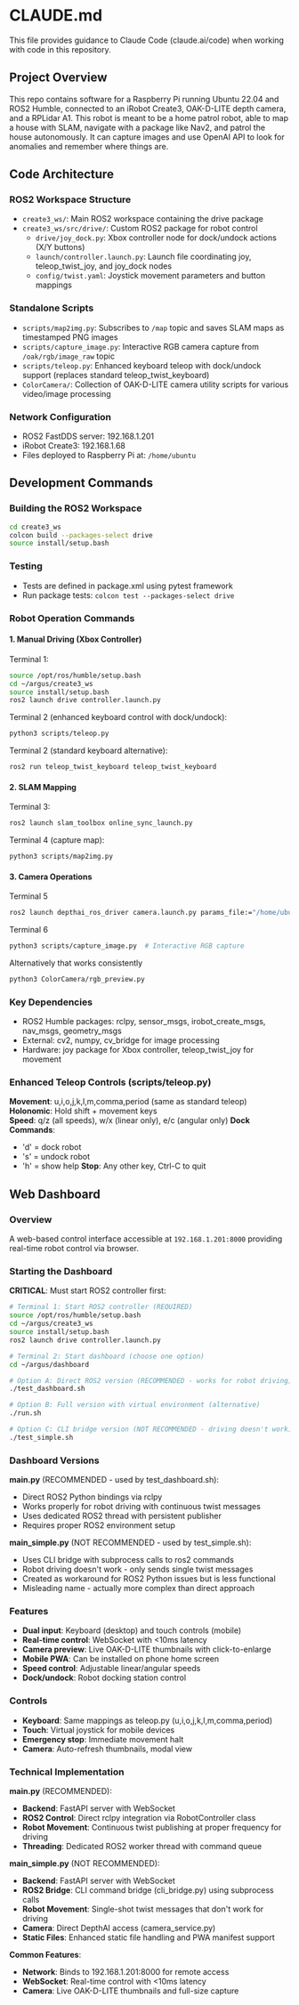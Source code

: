 # CLAUDE.md

This file provides guidance to Claude Code (claude.ai/code) when working with code in this repository.

## Project Overview
This repo contains software for a Raspberry Pi running Ubuntu 22.04 and ROS2 Humble, connected to an iRobot Create3, OAK-D-LITE depth camera, and a RPLidar A1. This robot is meant to be a home patrol robot, able to map a house with SLAM, navigate with a package like Nav2, and patrol the house autonomously. It can capture images and use OpenAI API to look for anomalies and remember where things are.

## Code Architecture

### ROS2 Workspace Structure
- `create3_ws/`: Main ROS2 workspace containing the drive package
- `create3_ws/src/drive/`: Custom ROS2 package for robot control
  - `drive/joy_dock.py`: Xbox controller node for dock/undock actions (X/Y buttons)
  - `launch/controller.launch.py`: Launch file coordinating joy, teleop_twist_joy, and joy_dock nodes
  - `config/twist.yaml`: Joystick movement parameters and button mappings

### Standalone Scripts
- `scripts/map2img.py`: Subscribes to `/map` topic and saves SLAM maps as timestamped PNG images
- `scripts/capture_image.py`: Interactive RGB camera capture from `/oak/rgb/image_raw` topic
- `scripts/teleop.py`: Enhanced keyboard teleop with dock/undock support (replaces standard teleop_twist_keyboard)
- `ColorCamera/`: Collection of OAK-D-LITE camera utility scripts for various video/image processing

### Network Configuration
- ROS2 FastDDS server: 192.168.1.201
- iRobot Create3: 192.168.1.68
- Files deployed to Raspberry Pi at: `/home/ubuntu`

## Development Commands

### Building the ROS2 Workspace
```bash
cd create3_ws
colcon build --packages-select drive
source install/setup.bash
```

### Testing
- Tests are defined in package.xml using pytest framework
- Run package tests: `colcon test --packages-select drive`

### Robot Operation Commands

#### 1. Manual Driving (Xbox Controller)
Terminal 1:
```bash
source /opt/ros/humble/setup.bash 
cd ~/argus/create3_ws
source install/setup.bash
ros2 launch drive controller.launch.py
```

Terminal 2 (enhanced keyboard control with dock/undock):
```bash
python3 scripts/teleop.py
```

Terminal 2 (standard keyboard alternative):
```bash
ros2 run teleop_twist_keyboard teleop_twist_keyboard
```

#### 2. SLAM Mapping
Terminal 3:
```bash
ros2 launch slam_toolbox online_sync_launch.py
```

Terminal 4 (capture map):
```bash
python3 scripts/map2img.py
```

#### 3. Camera Operations

Terminal 5
```bash
ros2 launch depthai_ros_driver camera.launch.py params_file:="/home/ubuntu/config/my_rgbd.yaml"
```
Terminal 6
```bash
python3 scripts/capture_image.py  # Interactive RGB capture
```

Alternatively that works consistently
```bash
python3 ColorCamera/rgb_preview.py
```

### Key Dependencies
- ROS2 Humble packages: rclpy, sensor_msgs, irobot_create_msgs, nav_msgs, geometry_msgs
- External: cv2, numpy, cv_bridge for image processing
- Hardware: joy package for Xbox controller, teleop_twist_joy for movement

### Enhanced Teleop Controls (scripts/teleop.py)
**Movement**: u,i,o,j,k,l,m,comma,period (same as standard teleop)
**Holonomic**: Hold shift + movement keys  
**Speed**: q/z (all speeds), w/x (linear only), e/c (angular only)
**Dock Commands**: 
- 'd' = dock robot
- 's' = undock robot  
- 'h' = show help
**Stop**: Any other key, Ctrl-C to quit

## Web Dashboard

### Overview
A web-based control interface accessible at `192.168.1.201:8000` providing real-time robot control via browser.

### Starting the Dashboard
**CRITICAL**: Must start ROS2 controller first:
```bash
# Terminal 1: Start ROS2 controller (REQUIRED)
source /opt/ros/humble/setup.bash 
cd ~/argus/create3_ws
source install/setup.bash
ros2 launch drive controller.launch.py

# Terminal 2: Start dashboard (choose one option)
cd ~/argus/dashboard

# Option A: Direct ROS2 version (RECOMMENDED - works for robot driving)
./test_dashboard.sh

# Option B: Full version with virtual environment (alternative)
./run.sh

# Option C: CLI bridge version (NOT RECOMMENDED - driving doesn't work)
./test_simple.sh
```

### Dashboard Versions
**main.py** (RECOMMENDED - used by test_dashboard.sh):
- Direct ROS2 Python bindings via rclpy
- Works properly for robot driving with continuous twist messages
- Uses dedicated ROS2 thread with persistent publisher
- Requires proper ROS2 environment setup

**main_simple.py** (NOT RECOMMENDED - used by test_simple.sh):
- Uses CLI bridge with subprocess calls to ros2 commands
- Robot driving doesn't work - only sends single twist messages
- Created as workaround for ROS2 Python issues but is less functional
- Misleading name - actually more complex than direct approach

### Features
- **Dual input**: Keyboard (desktop) and touch controls (mobile)
- **Real-time control**: WebSocket with <10ms latency
- **Camera preview**: Live OAK-D-LITE thumbnails with click-to-enlarge
- **Mobile PWA**: Can be installed on phone home screen
- **Speed control**: Adjustable linear/angular speeds
- **Dock/undock**: Robot docking station control

### Controls
- **Keyboard**: Same mappings as teleop.py (u,i,o,j,k,l,m,comma,period)
- **Touch**: Virtual joystick for mobile devices
- **Emergency stop**: Immediate movement halt
- **Camera**: Auto-refresh thumbnails, modal view

### Technical Implementation
**main.py** (RECOMMENDED):
- **Backend**: FastAPI server with WebSocket
- **ROS2 Control**: Direct rclpy integration via RobotController class
- **Robot Movement**: Continuous twist publishing at proper frequency for driving
- **Threading**: Dedicated ROS2 worker thread with command queue

**main_simple.py** (NOT RECOMMENDED):
- **Backend**: FastAPI server with WebSocket  
- **ROS2 Bridge**: CLI command bridge (cli_bridge.py) using subprocess calls
- **Robot Movement**: Single-shot twist messages that don't work for driving
- **Camera**: Direct DepthAI access (camera_service.py)
- **Static Files**: Enhanced static file handling and PWA manifest support

**Common Features**:
- **Network**: Binds to 192.168.1.201:8000 for remote access
- **WebSocket**: Real-time control with <10ms latency
- **Camera**: Live OAK-D-LITE thumbnails and full-size capture


